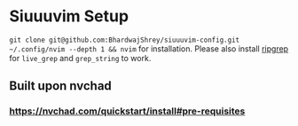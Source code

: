 # Siuuuvim Setup

`git clone git@github.com:BhardwajShrey/siuuuvim-config.git ~/.config/nvim --depth 1 && nvim` for installation. Please also install [ripgrep](https://github.com/BurntSushi/ripgrep) for `live_grep` and `grep_string` to work.

## Built upon nvchad
### https://nvchad.com/quickstart/install#pre-requisites
